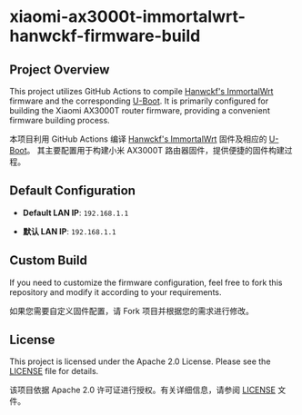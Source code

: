 # xiaomi-ax3000t-immortalwrt-hanwckf-firmware-build

## Project Overview  

This project utilizes GitHub Actions to compile [Hanwckf's ImmortalWrt](https://github.com/hanwckf/immortalwrt-mt798x) firmware and the corresponding [U-Boot](https://github.com/hanwckf/bl-mt798x). 
It is primarily configured for building the Xiaomi AX3000T router firmware, providing a convenient firmware building process.  

本项目利用 GitHub Actions 编译 [Hanwckf's ImmortalWrt](https://github.com/hanwckf/immortalwrt-mt798x) 固件及相应的 [U-Boot](https://github.com/hanwckf/bl-mt798x)。 
其主要配置用于构建小米 AX3000T 路由器固件，提供便捷的固件构建过程。

## Default Configuration  

- **Default LAN IP**: `192.168.1.1`  

- **默认 LAN IP**: `192.168.1.1`  

## Custom Build  

If you need to customize the firmware configuration, feel free to fork this repository and modify it according to your requirements. 

如果您需要自定义固件配置，请 Fork 项目并根据您的需求进行修改。

## License  

This project is licensed under the Apache 2.0 License. Please see the [LICENSE](LICENSE) file for details.

该项目依据 Apache 2.0 许可证进行授权。有关详细信息，请参阅 [LICENSE](LICENSE) 文件。

